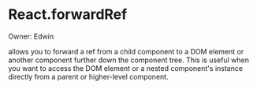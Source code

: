 # React.forwardRef

Owner: Edwin

allows you to forward a ref from a child component to a DOM element or another component further down the component tree. This is useful when you want to access the DOM element or a nested component's instance directly from a parent or higher-level component.